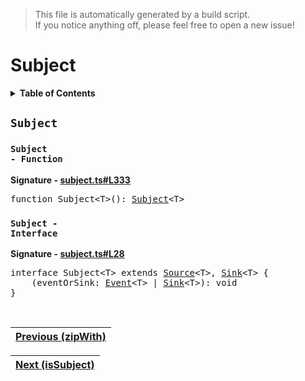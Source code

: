 > This file is automatically generated by a build script.<br>If you notice anything off, please feel free to open a new issue!

# Subject

<details><summary><b>Table of Contents</b></summary>

1. [<code>Subject</code>](#Subject) - [<code>Function</code>](#Subject-Function), [<code>Interface</code>](#Subject-Interface)</details>

## <a name="Subject"></a><code>Subject</code>

### <a name="Subject-Function"></a><code>Subject - Function</code>

<b>Signature - [subject.ts#L333](..\/..\/packages\/core\/src\/subject.ts#L333)</b>

<pre>function Subject&lt;T&gt;(): <a href="#Subject-Interface">Subject</a>&lt;T&gt;</pre>

### <a name="Subject-Interface"></a><code>Subject - Interface</code>

<b>Signature - [subject.ts#L28](..\/..\/packages\/core\/src\/subject.ts#L28)</b>

<pre>interface Subject&lt;T&gt; extends <a href="../03-api-source/00-Source.md#Source-Interface">Source</a>&lt;T&gt;, <a href="../03-api-source/02-Sink.md#Sink-Interface">Sink</a>&lt;T&gt; {<br>    (eventOrSink: <a href="../02-api-event/00-Event.md#Event">Event</a>&lt;T&gt; | <a href="../03-api-source/02-Sink.md#Sink-Interface">Sink</a>&lt;T&gt;): void<br>}</pre><br>

| [Previous \(zipWith\)](..\/04-api-operator\/109-zipWith.md#readme) |
| --- |

<div align="right">

| [Next \(isSubject\)](01-isSubject.md#readme) |
| --- |
</div>
